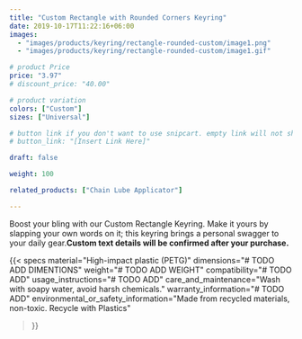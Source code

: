 ```yaml
---
title: "Custom Rectangle with Rounded Corners Keyring"
date: 2019-10-17T11:22:16+06:00
images:
  - "images/products/keyring/rectangle-rounded-custom/image1.png"
  - "images/products/keyring/rectangle-rounded-custom/image1.gif"

# product Price
price: "3.97"
# discount_price: "40.00"

# product variation
colors: ["Custom"]
sizes: ["Universal"]

# button link if you don't want to use snipcart. empty link will not show button
# button_link: "[Insert Link Here]"

draft: false

weight: 100

related_products: ["Chain Lube Applicator"]

---
```


Boost your bling with our Custom Rectangle Keyring. Make it yours by slapping your own words on it; this keyring brings a personal swagger to your daily gear.**Custom text details will be confirmed after your purchase.**

{{< specs
    material="High-impact plastic (PETG)"
    dimensions="# TODO ADD DIMENTIONS"
    weight="# TODO ADD WEIGHT"
    compatibility="# TODO ADD"
    usage_instructions="# TODO ADD"
    care_and_maintenance="Wash with soapy water, avoid harsh chemicals."
    warranty_information="# TODO ADD"
    environmental_or_safety_information="Made from recycled materials, non-toxic. Recycle with Plastics"
>}}
